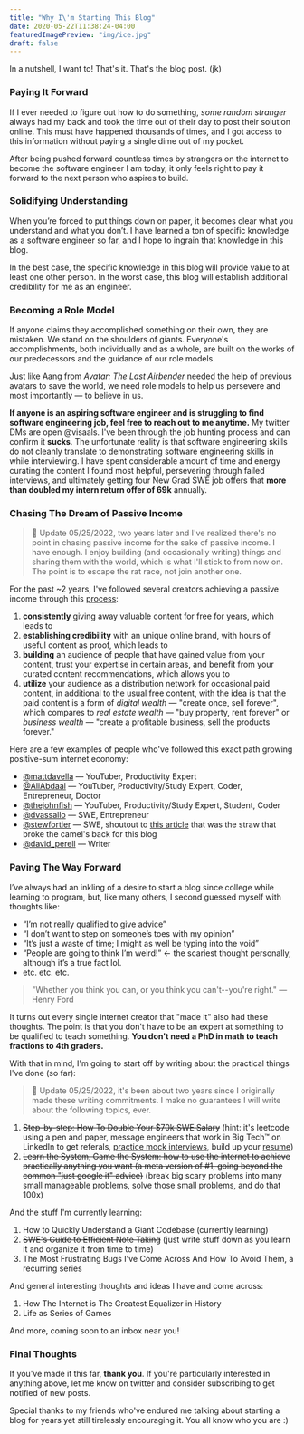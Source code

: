 ```yaml
---
title: "Why I\'m Starting This Blog"
date: 2020-05-22T11:38:24-04:00
featuredImagePreview: "img/ice.jpg"
draft: false 
---
```

In a nutshell, I want to! That's it. That's the blog post. (jk) 

<!--more-->

### Paying It Forward

If I ever needed to figure out how to do something, *some random stranger* always had my back and took the time out of their day to post their solution online. This must have happened thousands of times, and I got access to this information without paying a single dime out of my pocket.

After being pushed forward countless times by strangers on the internet to become the software engineer I am today, it only feels right to pay it forward to the next person who aspires to build.

### Solidifying Understanding

When you’re forced to put things down on paper, it becomes clear what you understand and what you don’t. I have learned a ton of specific knowledge as a software engineer so far, and I hope to ingrain that knowledge in this blog. 

In the best case, the specific knowledge in this blog will provide value to at least one other person. In the worst case, this blog will establish additional credibility for me as an engineer.

### Becoming a Role Model

If anyone claims they accomplished something on their own, they are mistaken. We stand on the shoulders of giants. Everyone's accomplishments, both individually and as a whole, are built on the works of our predecessors and the guidance of our role models. 

Just like Aang from *Avatar: The Last Airbender* needed the help of previous avatars to save the world,  we need role models to help us persevere and most importantly — to believe in us.

**If anyone is an aspiring software engineer and is struggling to find software engineering job, feel free to reach out to me anytime.** My twitter DMs are open @visaals. I've been through the job hunting process and can confirm it **sucks**. The unfortunate reality is that software engineering skills do not cleanly translate to demonstrating software engineering skills in while interviewing. I have spent considerable amount of time and energy curating the content I found most helpful, persevering through failed interviews, and ultimately getting four New Grad SWE job offers that **more than doubled my intern return offer of 69k** annually.

### Chasing The Dream of Passive Income

>  :rotating_light: Update 05/25/2022, two years later and I've realized there's no point in chasing passive income for the sake of passive income. I have enough. I enjoy building (and occasionally writing) things and sharing them with the world, which is what I'll stick to from now on. The point is to escape the rat race, not join another one.

For the past ~2 years, I've followed several creators achieving a passive income through this [process](https://www.youtube.com/watch?v=TH0nNn6SmXw):

1. **consistently** giving away valuable content for free for years, which leads to
2. **establishing credibility** with an unique online brand, with hours of useful content as proof, which leads to
3. **building** an audience of people that have gained value from your content, trust your expertise in certain areas, and benefit from your curated content recommendations, which allows you to
4. **utilize** your audience as a distribution network for occasional paid content, in additional to the usual free content, with the idea is that the paid content is a form of *digital* *wealth* — "create once, sell forever", which compares to *real estate wealth* — "buy property, rent forever" or *business wealth* — "create a profitable business, sell the products forever."

Here are a few examples of people who've followed this exact path growing positive-sum internet economy:

- [@mattdavella](https://twitter.com/mattdavella) — YouTuber, Productivity Expert
- [@AliAbdaal](https://twitter.com/AliAbdaal) — YouTuber, Productivity/Study Expert, Coder, Entrepreneur, Doctor
- [@thejohnfish](https://twitter.com/thejohnfish) — YouTuber, Productivity/Study Expert, Student, Coder
- [@dvassallo](https://twitter.com/dvassallo) — SWE, Entrepreneur
- [@stewfortier](https://twitter.com/stewfortier) — SWE, shoutout to [this article](https://stewfortier.com/why-you-should-share-your-ideas-online/) that was the straw that broke the camel's back for this blog
- [@david_perell](https://twitter.com/david_perell) — Writer

### Paving The Way Forward
I’ve always had an inkling of a desire to start a blog since college while learning to program, but, like many others, I second guessed myself with thoughts like:

- “I’m not really qualified to give advice”
- “I don’t want to step on someone’s toes with my opinion”
- “It’s just a waste of time; I might as well be typing into the void”
- “People are going to think I’m weird!” ← the scariest thought personally, although it’s a true fact lol.
- etc. etc. etc.

> "Whether you think you can, or you think you can't--you're right." — Henry Ford

It turns out every single internet creator that "made it" also had these thoughts. The point is that you don't have to be an expert at something to be qualified to teach something. **You don't need a PhD in math to teach fractions to 4th graders.** 

With that in mind, I'm going to start off by writing about the practical things I've done (so far):

> :rotating_light: Update 05/25/2022, it's been about two years since I originally made these writing commitments. I make no guarantees I will write about the following topics, ever.

1. ~~Step-by-step: How To Double Your $70k SWE Salary~~ (hint: it's leetcode using a pen and paper, message engineers that work in Big Tech&trade; on LinkedIn to get referals, [practice mock interviews](https://www.pramp.com/#/), build up your [resume](https://thetechresume.com/))
2. ~~Learn the System, Game the System: how to use the internet to achieve practically anything you want (a meta version of #1, going beyond the common "just google it" advice)~~ (break big scary problems into many small manageable problems, solve those small problems, and do that 100x)

And the stuff I'm currently learning:

1. How to Quickly Understand a Giant Codebase (currently learning)
2. ~~SWE's Guide to Efficient Note Taking~~ (just write stuff down as you learn it and organize it from time to time)
3. The Most Frustrating Bugs I've Come Across And How To Avoid Them, a recurring series

And general interesting thoughts and ideas I have and come across:

1. How The Internet is The Greatest Equalizer in History
2. Life as Series of Games

And more, coming soon to an inbox near you! 

### Final Thoughts
If you've made it this far, **thank you**. If you're particularly interested in anything above, let me know on twitter and consider subscribing to get notified of new posts. 

Special thanks to my friends who've endured me talking about starting a blog for years yet still tirelessly encouraging it. You all know who you are :) 

<br>
<br>
<center>
<script async data-uid="9c4082ae61" src="https://visaalambalam.ck.page/9c4082ae61/index.js"></script>
</center>

<meta name="twitter:card" content="summary_large_image">
<meta name="twitter:site" content="@visaals">
<meta name="twitter:creator" content="@visaals">
<meta name="twitter:title" content="Why I'm Starting This Blog">
<meta name="twitter:description" content="In a nutshell, I want to! That’s it. That’s the blog post.(jk)">
<meta name="twitter:image" content="http://visaalambalam.com/ice.jpg">

